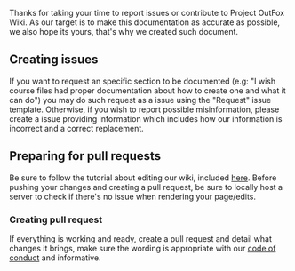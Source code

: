 Thanks for taking your time to report issues or contribute to Project OutFox Wiki. As our target is to make this documentation as accurate as possible, we also hope its yours, that's why we created such document.

## Creating issues

If you want to request an specific section to be documented (e.g: "I wish course files had proper documentation about how to create one and what it can do") you may do such request as a issue using the "Request" issue template. Otherwise, if you wish to report possible misinformation, please create a issue providing information which includes how our information is incorrect and a correct replacement.

## Preparing for pull requests

Be sure to follow the tutorial about editing our wiki, included [here](../README.md#editing-this-wiki). Before pushing your changes and creating a pull request, be sure to locally host a server to check if there's no issue when rendering your page/edits.

### Creating pull request

If everything is working and ready, create a pull request and detail what changes it brings, make sure the wording is appropriate with our [code of conduct](./CODE_OF_CONDUCT) and informative.
